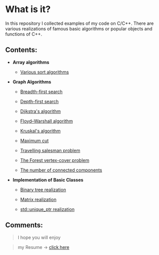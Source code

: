 # What is it?
 In this repository I collected examples of my code on C/C++. There are various realizations of famous basic algorithms or popular objects and functions of C++.

## Contents:

* **Array algorithms**
    * [Various sort algorithms](https://github.com/RuS2m/CODE/tree/master/sorts)

* **Graph Algorithms**
    * [Breadth-first search](https://github.com/RuS2m/CODE/tree/master/BFS)

    * [Depth-first search](https://github.com/RuS2m/CODE/tree/master/DFS)

    * [Dijkstra's algorithm](https://github.com/RuS2m/CODE/tree/master/Dijkstra)

    * [Floyd–Warshall algorithm](https://github.com/RuS2m/CODE/tree/master/Floyd–Warshall)

    * [Kruskal's algorithm](https://github.com/RuS2m/CODE/tree/master/Kruskal)

    * [Maximum cut](https://github.com/RuS2m/CODE/tree/master/max_cut)

    * [Travelling salesman problem](https://github.com/RuS2m/CODE/tree/master/TSP)

    * [The Forest vertex-cover problem](https://github.com/RuS2m/CODE/tree/master/FVC)

    * [The number of connected components](https://github.com/RuS2m/CODE/tree/master/component_counter)

* **Implementation of Basic Classes**
    * [Binary tree realization](https://github.com/RuS2m/CODE/tree/master/bin_tree)

    * [Matrix realization](https://github.com/RuS2m/CODE/tree/master/matrix)

    * [std::unique_ptr realization](https://github.com/RuS2m/CODE/tree/master/unique_ptr)

## Comments:
> I hope you will enjoy

> my Resume -> [click here](https://github.com/RuS2m/CODE/tree/master/RESUME.pdf)
